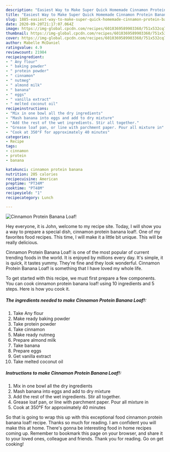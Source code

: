 ```yaml
---
description: "Easiest Way to Make Super Quick Homemade Cinnamon Protein Banana Loaf!"
title: "Easiest Way to Make Super Quick Homemade Cinnamon Protein Banana Loaf!"
slug: 1885-easiest-way-to-make-super-quick-homemade-cinnamon-protein-banana-loaf
date: 2020-09-20T21:17:07.064Z
image: https://img-global.cpcdn.com/recipes/6010369589903360/751x532cq70/cinnamon-protein-banana-loaf-recipe-main-photo.jpg
thumbnail: https://img-global.cpcdn.com/recipes/6010369589903360/751x532cq70/cinnamon-protein-banana-loaf-recipe-main-photo.jpg
cover: https://img-global.cpcdn.com/recipes/6010369589903360/751x532cq70/cinnamon-protein-banana-loaf-recipe-main-photo.jpg
author: Mabelle McDaniel
ratingvalue: 4.9
reviewcount: 21984
recipeingredient:
- " Any flour"
- " baking powder"
- " protein powder"
- " cinnamon"
- " nutmeg"
- " almond milk"
- " banana"
- " eggs"
- " vanilla extract"
- " melted coconut oil"
recipeinstructions:
- "Mix in one bowl all the dry ingredients"
- "Mash banana into eggs and add to dry mixture"
- "Add the rest of the wet ingredients. Stir all together."
- "Grease loaf pan, or line with parchment paper. Pour all mixture in"
- "Cook at 350°F for approximately 40 minutes"
categories:
- Recipe
tags:
- cinnamon
- protein
- banana

katakunci: cinnamon protein banana 
nutrition: 205 calories
recipecuisine: American
preptime: "PT34M"
cooktime: "PT48M"
recipeyield: "1"
recipecategory: Lunch

---
```



![Cinnamon Protein Banana Loaf!](https://img-global.cpcdn.com/recipes/6010369589903360/751x532cq70/cinnamon-protein-banana-loaf-recipe-main-photo.jpg)

Hey everyone, it is John, welcome to my recipe site. Today, I will show you a way to prepare a special dish, cinnamon protein banana loaf!. One of my favorites food recipes. This time, I will make it a little bit unique. This will be really delicious.

Cinnamon Protein Banana Loaf! is one of the most popular of current trending foods in the world. It is enjoyed by millions every day. It's simple, it is quick, it tastes yummy. They're fine and they look wonderful. Cinnamon Protein Banana Loaf! is something that I have loved my whole life.




To get started with this recipe, we must first prepare a few components. You can cook cinnamon protein banana loaf! using 10 ingredients and 5 steps. Here is how you cook it.

<!--inarticleads1-->

##### The ingredients needed to make Cinnamon Protein Banana Loaf!:

1. Take  Any flour
1. Make ready  baking powder
1. Take  protein powder
1. Take  cinnamon
1. Make ready  nutmeg
1. Prepare  almond milk
1. Take  banana
1. Prepare  eggs
1. Get  vanilla extract
1. Take  melted coconut oil




<!--inarticleads2-->

##### Instructions to make Cinnamon Protein Banana Loaf!:

1. Mix in one bowl all the dry ingredients
1. Mash banana into eggs and add to dry mixture
1. Add the rest of the wet ingredients. Stir all together.
1. Grease loaf pan, or line with parchment paper. Pour all mixture in
1. Cook at 350°F for approximately 40 minutes




So that is going to wrap this up with this exceptional food cinnamon protein banana loaf! recipe. Thanks so much for reading. I am confident you will make this at home. There's gonna be interesting food in home recipes coming up. Remember to bookmark this page on your browser, and share it to your loved ones, colleague and friends. Thank you for reading. Go on get cooking!
